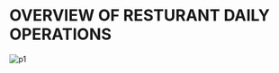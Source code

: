 # OVERVIEW OF RESTURANT DAILY OPERATIONS


![p1](https://github.com/user-attachments/assets/c2dc24f3-b7e9-4a35-9d4a-7fccdce6549d)
